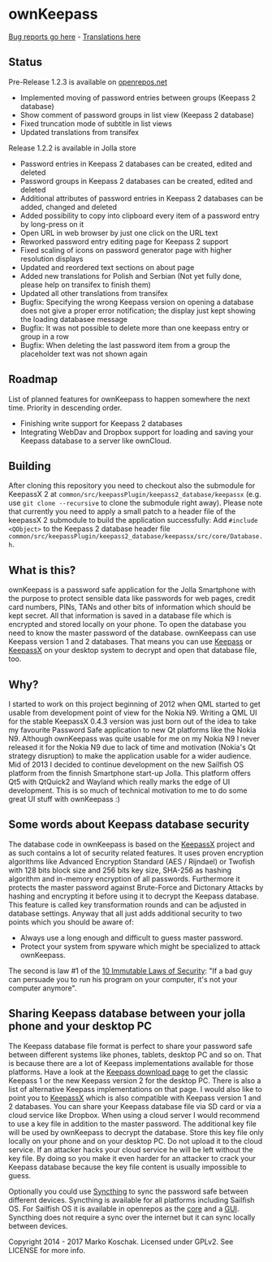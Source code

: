 # ownKeepass

[Bug reports go here] - [Translations here]

## Status

Pre-Release 1.2.3 is available on [openrepos.net]
* Implemented moving of password entries between groups (Keepass 2 database)
* Show comment of password groups in list view (Keepass 2 database)
* Fixed truncation mode of subtitle in list views
* Updated translations from transifex

Release 1.2.2 is available in Jolla store
* Password entries in Keepass 2 databases can be created, edited and deleted
* Password groups in Keepass 2 databases can be created, edited and deleted
* Additional attributes of password entries in Keepass 2 databases can be added, changed and deleted
* Added possibility to copy into clipboard every item of a password entry by long-press on it
* Open URL in web browser by just one click on the URL text
* Reworked password entry editing page for Keepass 2 support
* Fixed scaling of icons on password generator page with higher resolution displays
* Updated and reordered text sections on about page
* Added new translations for Polish and Serbian (Not yet fully done, please help on transifex to finish them)
* Updated all other translations from transifex
* Bugfix: Specifying the wrong Keepass version on opening a database does not give a proper error notification; the display just kept showing the loading databasee message
* Bugfix: It was not possible to delete more than one keepass entry or group in a row
* Bugfix: When deleting the last password item from a group the placeholder text was not shown again

## Roadmap

List of planned features for ownKeepass to happen somewhere the next time. Priority
in descending order.

*   Finishing write support for Keepass 2 databases
*   Integrating WebDav and Dropbox support for loading and saving your Keepass database to a server like ownCloud.

## Building

After cloning this repository you need to checkout also the submodule for KeepassX 2 at `common/src/keepassPlugin/keepass2_database/keepassx` (e.g. use `git clone --recursive` to clone the submodule right away). Please note that currently you need to apply a small patch to a header file of the keepassX 2 submodule to build the application successfully:
Add `#include <QObject>` to the Keepass 2 database header file `common/src/keepassPlugin/keepass2_database/keepassx/src/core/Database.h`.

## What is this?

ownKeepass is a password safe application for the Jolla Smartphone with the purpose to
protect sensible data like passwords for web pages, credit card numbers,
PINs, TANs and other bits of information which should be kept secret. All that information
is saved in a database file which is encrypted and stored locally on your phone. To open
the database you need to know the master password of the database. ownKeepass can use Keepass
version 1 and 2 databases. That means you can use [Keepass] or [KeepassX] on your desktop
system to decrypt and open that database file, too.

## Why?

I started to work on this project beginning of 2012 when QML started to get usable from development point
of view for the Nokia N9. Writing a QML UI for the stable KeepassX 0.4.3 version was just born out of the
idea to take my favourite Password Safe application to new Qt platforms like the Nokia N9. Although
ownKeepass was quite usable for me on my Nokia N9 I never released it for the Nokia N9 due to lack of
time and motivation (Nokia's Qt strategy disruption) to make the application usable for a wider audience.
Mid of 2013 I decided to continue development on the new Sailfish OS platform from the finnish Smartphone
start-up Jolla. This platform offers Qt5 with QtQuick2 and Wayland which really marks the edge of UI
development. This is so much of technical motivation to me to do some great UI stuff with ownKeepass :)

## Some words about Keepass database security

The database code in ownKeepass is based on the [KeepassX] project and as such contains a lot of
security related features. It uses proven encryption algorithms like Advanced Encryption Standard
(AES / Rijndael) or Twofish with 128 bits block size and 256 bits key size, SHA-256 as hashing
algorithm and in-memory encryption of all passwords. Furthermore it protects the master
password against Brute-Force and Dictonary Attacks by hashing and encrypting it before
using it to decrypt the Keepass database. This feature is called key transformation rounds and can be
adjusted in database settings. Anyway that all just adds additional security to two points which
you should be aware of:

*   Always use a long enough and difficult to guess master password.
*   Protect your system from spyware which might be specialized to attack ownKeepass.

The second is law #1 of the [10 Immutable Laws of Security]: "If a bad guy can persuade you to run
his program on your computer, it's not your computer anymore".

## Sharing Keepass database between your jolla phone and your desktop PC

The Keepass database file format is perfect to share your password safe between different
systems like phones, tablets, desktop PC and so on. That is because there are a lot of Keepass
implementations available for those platforms. Have a look at the [Keepass download page] to get the classic Keepass 1 or
the new Keepass version 2 for the desktop PC. There is also a list of alternative Keepass implementations on that page.
I would also like to point you to [KeepassX] which is also compatible with Keepass version 1 and 2 databases.
You can share your Keepass database file via SD card or via a cloud service like Dropbox.
When using a cloud server I would recommend to use a key file in addition to the master password.
The additional key file will be used by ownKeepass to decrypt the database. Store this key file
only locally on your phone and on your desktop PC. Do not upload it to the cloud service. If an attacker
hacks your cloud service he will be left without the key file. By doing so you make it even
harder for an attacker to crack your Keepass database because the key file content is usually
impossible to guess.

Optionally you could use [Syncthing] to sync the password safe between different devices. Syncthing is available for
all platforms including Sailfish OS. For Sailfish OS it is available in openrepos as the [core] and a [GUI].
Syncthing does not require a sync over the internet but it can sync locally between devices.

Copyright 2014 - 2017 Marko Koschak. Licensed under GPLv2. See LICENSE for more info.

[openrepos.net]: https://openrepos.net/content/jobe/ownkeepass                             "Beta and testing releases"
[Keepass]: http://www.keepass.info/help/v1/setup.html                                      "Official Keepass homepage for version 1"
[KeepassX]: http://www.keepassx.org                                                        "KeepassX project homepage"
[10 Immutable Laws of Security]: http://technet.microsoft.com/en-us/library/cc722487.aspx  "10 Immutable Laws of Security"
[Keepass download page]: http://www.keepass.info/download.html                             "Download classic Keepass"
[Bug reports go here]: https://github.com/jobe-m/ownkeepass/issues
[Translations here]: https://www.transifex.com/projects/p/jobe_m-ownKeepass/
[Syncthing]: https://syncthing.net/                                                        "Syncthing homepage"
[core]: https://openrepos.net/content/fooxl/syncthing-inotify-bin                          "Syncthing core for SFOS"
[GUI]: https://openrepos.net/content/fooxl/syncthing-sf                                    "Syncthing GUI for SFOS"
